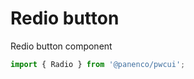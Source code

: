 # Redio button

Redio button component

```js
import { Radio } from '@panenco/pwcui';
```

<!-- STORY -->
